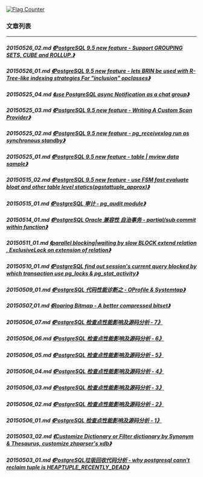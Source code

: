 <a rel="nofollow" href="http://info.flagcounter.com/h9V1"  ><img src="http://s03.flagcounter.com/count/h9V1/bg_FFFFFF/txt_000000/border_CCCCCC/columns_2/maxflags_12/viewers_0/labels_0/pageviews_0/flags_0/"  alt="Flag Counter"  border="0"  ></a>  
  
### 文章列表  
----  
##### 20150526_02.md   [《PostgreSQL 9.5 new feature - Support GROUPING SETS, CUBE and ROLLUP.》](20150526_02.md)  
##### 20150526_01.md   [《PostgreSQL 9.5 new feature - lets BRIN be used with R-Tree-like indexing strategies For "inclusion" opclasses》](20150526_01.md)  
##### 20150525_04.md   [《use PostgreSQL async Notification as a chat group》](20150525_04.md)  
##### 20150525_03.md   [《PostgreSQL 9.5 new feature - Writing A Custom Scan Provider》](20150525_03.md)  
##### 20150525_02.md   [《PostgreSQL 9.5 new feature - pg_receivexlog run as synchronous standby》](20150525_02.md)  
##### 20150525_01.md   [《PostgreSQL 9.5 new feature - table | mview data sample》](20150525_01.md)  
##### 20150515_02.md   [《PostgreSQL 9.5 new feature - use FSM fast evaluate bloat and other table level statics(pgstattuple_approx)》](20150515_02.md)  
##### 20150515_01.md   [《PostgreSQL 审计 - pg_audit module》](20150515_01.md)  
##### 20150514_01.md   [《PostgreSQL Oracle 兼容性 自治事务 - partial/sub commit within function》](20150514_01.md)  
##### 20150511_01.md   [《parallel blocking|waiting by slow BLOCK extend relation , ExclusiveLock on extension of relation》](20150511_01.md)  
##### 20150510_01.md   [《PostgreSQL find out session's current query blocked by which transaction use pg_locks & pg_stat_activity》](20150510_01.md)  
##### 20150509_01.md   [《PostgreSQL 代码性能诊断之 - OProfile & Systemtap》](20150509_01.md)  
##### 20150507_01.md   [《Roaring Bitmap - A better compressed bitset》](20150507_01.md)  
##### 20150506_07.md   [《PostgreSQL 检查点性能影响及源码分析 - 7》](20150506_07.md)  
##### 20150506_06.md   [《PostgreSQL 检查点性能影响及源码分析 - 6》](20150506_06.md)  
##### 20150506_05.md   [《PostgreSQL 检查点性能影响及源码分析 - 5》](20150506_05.md)  
##### 20150506_04.md   [《PostgreSQL 检查点性能影响及源码分析 - 4》](20150506_04.md)  
##### 20150506_03.md   [《PostgreSQL 检查点性能影响及源码分析 - 3》](20150506_03.md)  
##### 20150506_02.md   [《PostgreSQL 检查点性能影响及源码分析 - 2》](20150506_02.md)  
##### 20150506_01.md   [《PostgreSQL 检查点性能影响及源码分析 - 1》](20150506_01.md)  
##### 20150503_02.md   [《Customize Dictionary or Filter dictionary by Synonym & Thesaurus, customize zhparser's xdb》](20150503_02.md)  
##### 20150503_01.md   [《PostgreSQL垃圾回收代码分析 - why postgresql cann't reclaim tuple is HEAPTUPLE_RECENTLY_DEAD》](20150503_01.md)  
